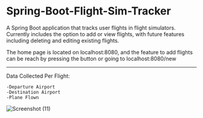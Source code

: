 # Spring-Boot-Flight-Sim-Tracker

A Spring Boot application that tracks user flights in flight simulators.
Currently includes the option to add or view flights, with future features including deleting and editing existing flights.

The home page is located on localhost:8080, and the feature to add flights can be reach by pressing the button or going to localhost:8080/new

---

Data Collected Per Flight:

    -Departure Airport
    -Destination Airport
    -Plane Flown

![Screenshot (11)](https://user-images.githubusercontent.com/105665813/177416136-a5a32371-ad9e-4698-8a2c-c1ebe957a751.png)


